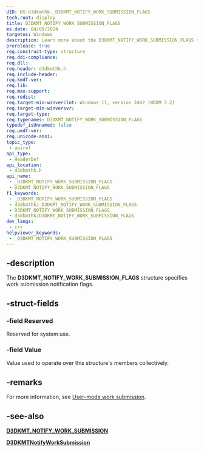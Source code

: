 ```yaml
---
UID: NS:d3dkmthk._D3DKMT_NOTIFY_WORK_SUBMISSION_FLAGS
tech.root: display
title: D3DKMT_NOTIFY_WORK_SUBMISSION_FLAGS
ms.date: 04/08/2024
targetos: Windows
description: Learn more about the D3DKMT_NOTIFY_WORK_SUBMISSION_FLAGS structure.
prerelease: true
req.construct-type: structure
req.ddi-compliance: 
req.dll: 
req.header: d3dkmthk.h
req.include-header: 
req.kmdf-ver: 
req.lib: 
req.max-support: 
req.redist: 
req.target-min-winverclnt: Windows 11, version 24H2 (WDDM 3.2)
req.target-min-winversvr: 
req.target-type: 
req.typenames: D3DKMT_NOTIFY_WORK_SUBMISSION_FLAGS
typedef_isUnnamed: false
req.umdf-ver: 
req.unicode-ansi: 
topic_type:
 - apiref
api_type:
 - HeaderDef
api_location:
 - d3dkmthk.h
api_name:
 - _D3DKMT_NOTIFY_WORK_SUBMISSION_FLAGS
 - D3DKMT_NOTIFY_WORK_SUBMISSION_FLAGS
f1_keywords:
 - _D3DKMT_NOTIFY_WORK_SUBMISSION_FLAGS
 - d3dkmthk/_D3DKMT_NOTIFY_WORK_SUBMISSION_FLAGS
 - D3DKMT_NOTIFY_WORK_SUBMISSION_FLAGS
 - d3dkmthk/D3DKMT_NOTIFY_WORK_SUBMISSION_FLAGS
dev_langs:
 - c++
helpviewer_keywords:
 - _D3DKMT_NOTIFY_WORK_SUBMISSION_FLAGS
---
```


## -description

The **D3DKMT_NOTIFY_WORK_SUBMISSION_FLAGS** structure specifies work submission notification flags.

## -struct-fields

### -field Reserved

Reserved for system use.

### -field Value

Value used to operate over this structure's members collectively.

## -remarks

For more information, see [User-mode work submission](/windows-hardware/drivers/display/user-mode-work-submission).

## -see-also

[**D3DKMT_NOTIFY_WORK_SUBMISSION**](ns-d3dkmthk-d3dkmt_notify_work_submission.md)

[**D3DKMTNotifyWorkSubmission**](nf-d3dkmthk-d3dkmtnotifyworksubmission.md)

